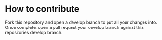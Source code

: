 # How to contribute

Fork this repository and open a develop branch to put all your changes into. Once complete, open a pull request your develop branch against this repositories develop branch.
